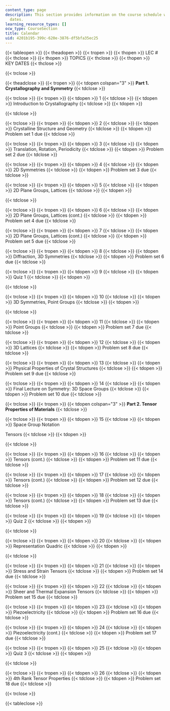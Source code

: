 ```yaml
---
content_type: page
description: This section provides information on the course schedule with the key
  dates.
learning_resource_types: []
ocw_type: CourseSection
title: Calendar
uid: 4201b195-399c-620e-3876-df5bfa35ec25
---
```


{{< tableopen >}}
{{< theadopen >}}
{{< tropen >}}
{{< thopen >}}
LEC #
{{< thclose >}}
{{< thopen >}}
TOPICS
{{< thclose >}}
{{< thopen >}}
KEY DATES
{{< thclose >}}

{{< trclose >}}

{{< theadclose >}}
{{< tropen >}}
{{< tdopen colspan="3" >}}
**Part 1. Crystallography and Symmetry**
{{< tdclose >}}

{{< trclose >}}
{{< tropen >}}
{{< tdopen >}}
1
{{< tdclose >}}
{{< tdopen >}}
Introduction to Crystallography
{{< tdclose >}}
{{< tdopen >}}

{{< tdclose >}}

{{< trclose >}}
{{< tropen >}}
{{< tdopen >}}
2
{{< tdclose >}}
{{< tdopen >}}
Crystalline Structure and Geometry
{{< tdclose >}}
{{< tdopen >}}
Problem set 1 due
{{< tdclose >}}

{{< trclose >}}
{{< tropen >}}
{{< tdopen >}}
3
{{< tdclose >}}
{{< tdopen >}}
Translation, Rotation, Periodicity
{{< tdclose >}}
{{< tdopen >}}
Problem set 2 due
{{< tdclose >}}

{{< trclose >}}
{{< tropen >}}
{{< tdopen >}}
4
{{< tdclose >}}
{{< tdopen >}}
2D Symmetries
{{< tdclose >}}
{{< tdopen >}}
Problem set 3 due
{{< tdclose >}}

{{< trclose >}}
{{< tropen >}}
{{< tdopen >}}
5
{{< tdclose >}}
{{< tdopen >}}
2D Plane Groups, Lattices
{{< tdclose >}}
{{< tdopen >}}

{{< tdclose >}}

{{< trclose >}}
{{< tropen >}}
{{< tdopen >}}
6
{{< tdclose >}}
{{< tdopen >}}
2D Plane Groups, Lattices (cont.)
{{< tdclose >}}
{{< tdopen >}}
Problem set 4 due
{{< tdclose >}}

{{< trclose >}}
{{< tropen >}}
{{< tdopen >}}
7
{{< tdclose >}}
{{< tdopen >}}
2D Plane Groups, Lattices (cont.)
{{< tdclose >}}
{{< tdopen >}}
Problem set 5 due
{{< tdclose >}}

{{< trclose >}}
{{< tropen >}}
{{< tdopen >}}
8
{{< tdclose >}}
{{< tdopen >}}
Diffraction, 3D Symmetries
{{< tdclose >}}
{{< tdopen >}}
Problem set 6 due
{{< tdclose >}}

{{< trclose >}}
{{< tropen >}}
{{< tdopen >}}
9
{{< tdclose >}}
{{< tdopen >}}
Quiz 1
{{< tdclose >}}
{{< tdopen >}}

{{< tdclose >}}

{{< trclose >}}
{{< tropen >}}
{{< tdopen >}}
10
{{< tdclose >}}
{{< tdopen >}}
3D Symmetries, Point Groups
{{< tdclose >}}
{{< tdopen >}}

{{< tdclose >}}

{{< trclose >}}
{{< tropen >}}
{{< tdopen >}}
11
{{< tdclose >}}
{{< tdopen >}}
Point Groups
{{< tdclose >}}
{{< tdopen >}}
Problem set 7 due
{{< tdclose >}}

{{< trclose >}}
{{< tropen >}}
{{< tdopen >}}
12
{{< tdclose >}}
{{< tdopen >}}
3D Lattices
{{< tdclose >}}
{{< tdopen >}}
Problem set 8 due
{{< tdclose >}}

{{< trclose >}}
{{< tropen >}}
{{< tdopen >}}
13
{{< tdclose >}}
{{< tdopen >}}
Physical Properties of Crystal Structures
{{< tdclose >}}
{{< tdopen >}}
Problem set 9 due
{{< tdclose >}}

{{< trclose >}}
{{< tropen >}}
{{< tdopen >}}
14
{{< tdclose >}}
{{< tdopen >}}
Final Lecture on Symmetry: 3D Space Groups
{{< tdclose >}}
{{< tdopen >}}
Problem set 10 due
{{< tdclose >}}

{{< trclose >}}
{{< tropen >}}
{{< tdopen colspan="3" >}}
**Part 2. Tensor Properties of Materials**
{{< tdclose >}}

{{< trclose >}}
{{< tropen >}}
{{< tdopen >}}
15
{{< tdclose >}}
{{< tdopen >}}
Space Group Notation  
  
Tensors
{{< tdclose >}}
{{< tdopen >}}

{{< tdclose >}}

{{< trclose >}}
{{< tropen >}}
{{< tdopen >}}
16
{{< tdclose >}}
{{< tdopen >}}
Tensors (cont.)
{{< tdclose >}}
{{< tdopen >}}
Problem set 11 due
{{< tdclose >}}

{{< trclose >}}
{{< tropen >}}
{{< tdopen >}}
17
{{< tdclose >}}
{{< tdopen >}}
Tensors (cont.)
{{< tdclose >}}
{{< tdopen >}}
Problem set 12 due
{{< tdclose >}}

{{< trclose >}}
{{< tropen >}}
{{< tdopen >}}
18
{{< tdclose >}}
{{< tdopen >}}
Tensors (cont.)
{{< tdclose >}}
{{< tdopen >}}
Problem set 13 due
{{< tdclose >}}

{{< trclose >}}
{{< tropen >}}
{{< tdopen >}}
19
{{< tdclose >}}
{{< tdopen >}}
Quiz 2
{{< tdclose >}}
{{< tdopen >}}

{{< tdclose >}}

{{< trclose >}}
{{< tropen >}}
{{< tdopen >}}
20
{{< tdclose >}}
{{< tdopen >}}
Representation Quadric
{{< tdclose >}}
{{< tdopen >}}

{{< tdclose >}}

{{< trclose >}}
{{< tropen >}}
{{< tdopen >}}
21
{{< tdclose >}}
{{< tdopen >}}
Stress and Strain Tensors
{{< tdclose >}}
{{< tdopen >}}
Problem set 14 due
{{< tdclose >}}

{{< trclose >}}
{{< tropen >}}
{{< tdopen >}}
22
{{< tdclose >}}
{{< tdopen >}}
Sheer and Thermal Expansion Tensors
{{< tdclose >}}
{{< tdopen >}}
Problem set 15 due
{{< tdclose >}}

{{< trclose >}}
{{< tropen >}}
{{< tdopen >}}
23
{{< tdclose >}}
{{< tdopen >}}
Piezoelectricity
{{< tdclose >}}
{{< tdopen >}}
Problem set 16 due
{{< tdclose >}}

{{< trclose >}}
{{< tropen >}}
{{< tdopen >}}
24
{{< tdclose >}}
{{< tdopen >}}
Piezoelectricity (cont.)
{{< tdclose >}}
{{< tdopen >}}
Problem set 17 due
{{< tdclose >}}

{{< trclose >}}
{{< tropen >}}
{{< tdopen >}}
25
{{< tdclose >}}
{{< tdopen >}}
Quiz 3
{{< tdclose >}}
{{< tdopen >}}

{{< tdclose >}}

{{< trclose >}}
{{< tropen >}}
{{< tdopen >}}
26
{{< tdclose >}}
{{< tdopen >}}
4th Rank Tensor Properties
{{< tdclose >}}
{{< tdopen >}}
Problem set 18 due
{{< tdclose >}}

{{< trclose >}}

{{< tableclose >}}